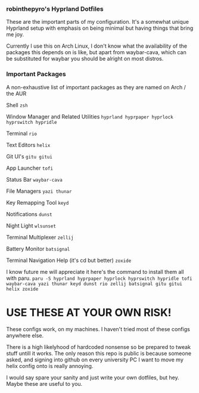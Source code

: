 ### robinthepyro's Hyprland Dotfiles

These are the important parts of my configuration.
It's a somewhat unique Hyprland setup with emphasis
on being minimal but having things that bring me joy.

Currently I use this on Arch Linux, I don't know what the
availability of the packages this depends on is like,
but apart from waybar-cava, which can be substituted for 
waybar you should be alright on most distros.


### Important Packages
A non-exhaustive list of important packages as they are named
on Arch / the AUR

Shell
```zsh```

Window Manager and Related Utilities
```hyprland hyprpaper hyprlock hyprswitch hypridle```

Terminal
```rio```

Text Editors 
```helix```

Git UI's
```gitu gitui```

App Launcher
```tofi```

Status Bar
```waybar-cava```

File Managers
```yazi thunar```

Key Remapping Tool
```keyd```

Notifications 
```dunst```

Night Light
```wlsunset```

Terminal  Multiplexer
```zellij```

Battery Monitor
```batsignal```

Terminal Navigation Help (it's cd but better)
```zoxide```
 
I know future me will appreciate it here's the command to install them all with paru.
```paru -S hyprland hyprpaper hyprlock hyprswitch hypridle tofi waybar-cava yazi thunar keyd dunst rio zellij batsignal gitu gitui helix zoxide```


# USE THESE AT YOUR OWN RISK!
These configs work, on my machines. I haven't tried
most of these configs anywhere else.

There is a high likelyhood of hardcoded nonsense so
be prepared to tweak stuff untill it works. The only
reason this repo is public is because someone asked,
and signing into github on every university PC I want
to move my helix config onto is really annoying.

I would say spare your sanity and just write your own
dotfiles, but hey. Maybe these are useful to you.
